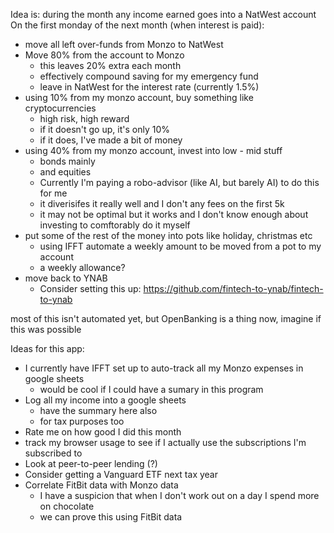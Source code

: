 
Idea is:
during the month any income earned goes into a NatWest account
On the first monday of the next month (when interest is paid):
* move all left over-funds from Monzo to NatWest
* Move 80% from the account to Monzo
    - this leaves 20% extra each month
    - effectively compound saving for my emergency fund
    - leave in NatWest for the interest rate (currently 1.5%)
* using 10% from my monzo account, buy something like cryptocurrencies
    - high risk, high reward
    - if it doesn't go up, it's only 10%
    - if it does, I've made a bit of money
* using 40% from my monzo account, invest into low - mid stuff
    - bonds mainly
    - and equities
    - Currently I'm paying a robo-advisor (like AI, but barely AI) to do this for me
    - it diverisifes it really well and I don't any fees on the first 5k
    - it may not be optimal but it works and I don't know enough about investing to comftorably do it myself
* put some of the rest of the money into pots like holiday, christmas etc
    - using IFFT automate a weekly amount to be moved from a pot to my account
    - a weekly allowance? 
* move back to YNAB
    - Consider setting this up: https://github.com/fintech-to-ynab/fintech-to-ynab

most of this isn't automated yet, but OpenBanking is a thing now, imagine if this was possible

Ideas for this app:
* I currently have IFFT set up to auto-track all my Monzo expenses in google sheets
    - would be cool if I could have a sumary in this program
* Log all my income into a google sheets
    - have the summary here also
    - for tax purposes too
* Rate me on how good I did this month
* track my browser usage to see if I actually use the subscriptions I'm subscribed to
* Look at peer-to-peer lending (?)
* Consider getting a Vanguard ETF next tax year
* Correlate FitBit data with Monzo data
    - I have a suspicion that when I don't work out on a day I spend more on chocolate
    - we can prove this using FitBit data
